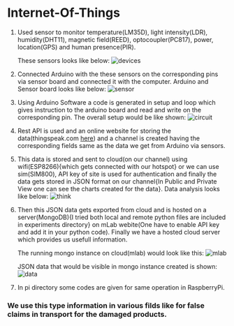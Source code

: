 # Internet-Of-Things

1) Used sensor to monitor temperature(LM35D), light intensity(LDR), humidity(DHT11), magnetic field(REED), optocoupler(PC817), power, 
   location(GPS) and human presence(PIR).
   
   These sensors looks like below:
   ![devices](https://user-images.githubusercontent.com/19959305/38469969-4c0292d4-3b7a-11e8-9463-67ebd4c2493a.png)
   
2) Connected Arduino with the these sensors on the corresponding pins via sensor board and connected it with the computer.
   Arduino and Sensor board looks like below:
   ![sensor](https://user-images.githubusercontent.com/19959305/38470016-dc87c504-3b7a-11e8-8118-782daebe70e7.png)

3) Using Arduino Software a code is generated in setup and loop which gives instruction to the arduino board and read and write on the 
   corresponding pin.
   The overall setup would be like shown:
   ![circuit](https://user-images.githubusercontent.com/19959305/38470170-8f8f1502-3b7c-11e8-93f0-779d428f04cc.jpeg)
   
4) Rest API is used and an online website for storing the data(thingspeak.com [here](https://thingspeak.com/)) and a channel is 
   created having the corresponding fields same as the data we get from Arduino via sensors.
   
5) This data is stored and sent to cloud(on our channel) using wifi(ESP8266){which gets connected with our hotspot} or we can use 
   sim(SIM800), API key of site is used for authentication and finally the data gets stored in JSON format on our channel{In Public 
   and Private View one can see the charts created for the data}.
   Data analysis looks like below:
   ![think](https://user-images.githubusercontent.com/19959305/38470067-69b499f2-3b7b-11e8-996f-6720a904193c.png)
   
6) Then this JSON data gets exported from cloud and is hosted on a server(MongoDB){I tried both local and remote python files are 
   included in experiments directory} on mLab webite(One have to enable API key and add it in your python code). Finally we have a 
   hosted cloud server which provides us usefull information.
   
   The running mongo instance on cloud(mlab) would look like this:
   ![mlab](https://user-images.githubusercontent.com/19959305/38469917-bff61dec-3b79-11e8-96d7-510a723d747c.png)
   
   JSON data that would be visible in mongo instance created is shown:
   ![data](https://user-images.githubusercontent.com/19959305/38470120-1785b142-3b7c-11e8-9648-ec9a1365c9c2.png)

   
7) In pi directory some codes are given for same operation in RaspberryPi. 
   

   
 ### We use this type information in various filds like for false claims in transport for the damaged products.
